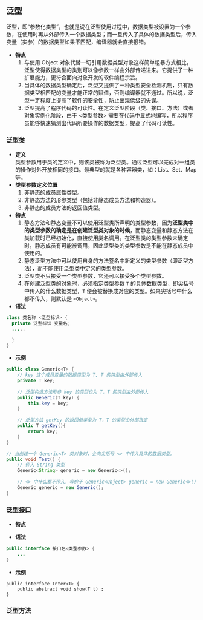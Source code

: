 ## 泛型
泛型，即“参数化类型”，也就是说在泛型使用过程中，数据类型被设置为一个参数，在使用时再从外部传入一个数据类型；而一旦传入了具体的数据类型后，传入变量（实参）的数据类型如果不匹配，编译器就会直接报错。
- **特点**  
	1. 与使用 Object 对象代替一切引用数据类型对象这样简单粗暴方式相比，泛型使得数据类型的类别可以像参数一样由外部传递进来。它提供了一种扩展能力，更符合面向对象开发的软件编程宗旨。
	2. 当具体的数据类型确定后，泛型又提供了一种类型安全检测机制，只有数据类型相匹配的变量才能正常的赋值，否则编译器就不通过。所以说，泛型一定程度上提高了软件的安全性，防止出现低级的失误。
	3. 泛型提高了程序代码的可读性。在定义泛型阶段（类、接口、方法）或者对象实例化阶段，由于 <类型参数> 需要在代码中显式地编写，所以程序员能够快速猜测出代码所要操作的数据类型，提高了代码可读性。
### 泛型类
- **定义**  
	类型参数用于类的定义中，则该类被称为泛型类。通过泛型可以完成对一组类的操作对外开放相同的接口。最典型的就是各种容器类，如：List、Set、Map等。
- **类型参数定义位置**  
	1. 非静态的成员属性类型。
	2. 非静态方法的形参类型（包括非静态成员方法和构造器）。
	3. 非静态的成员方法的返回值类型。
- **特点** 
	1. 静态方法和静态变量不可以使用泛型类所声明的类型参数，因为**泛型类中的类型参数的确定是在创建泛型类对象的时候**，而静态变量和静态方法在类加载时已经初始化，直接使用类名调用。在泛型类的类型参数未确定时，静态成员有可能被调用，因此泛型类的类型参数是不能在静态成员中使用的。
	2. 静态泛型方法中可以使用自身的方法签名中新定义的类型参数（即泛型方法），而不能使用泛型类中定义的类型参数。
	3. 泛型类不只接受一个类型参数，它还可以接受多个类型参数。
	4. 在创建泛型类的对象时，必须指定类型参数 `T` 的具体数据类型，即尖括号中传入的什么数据类型，`T` 便会被替换成对应的类型。如果尖括号中什么都不传入，则默认是 `<Object>`。
- **语法**  
```java
class 类名称 <泛型标识> {
  private 泛型标识 变量名; 
  .....

  }
}
```
- **示例**  
```java
public class Generic<T> { 
    // key 这个成员变量的数据类型为 T, T 的类型由外部传入  
    private T key;
    
	// 泛型构造方法形参 key 的类型也为 T，T 的类型由外部传入
    public Generic(T key) { 
        this.key = key;
    }
    
	// 泛型方法 getKey 的返回值类型为 T，T 的类型由外部指定
    public T getKey(){ 
        return key;
    }
}

// 当创建一个 Generic<T> 类对象时，会向尖括号 <> 中传入具体的数据类型。
public void Test() {
	// 传入 String 类型
	Generic<String> generic = new Generic<>();
	
	// <> 中什么都不传入，等价于 Generic<Object> generic = new Generic<>();
	Generic generic = new Generic();
}
```
### 泛型接口
- **特点**
	
- **语法**
```java
public interface 接口名<类型参数> {
    ...
}
```
- **示例**
```
public interface Inter<T> {
    public abstract void show(T t) ;
}
```
### 泛型方法